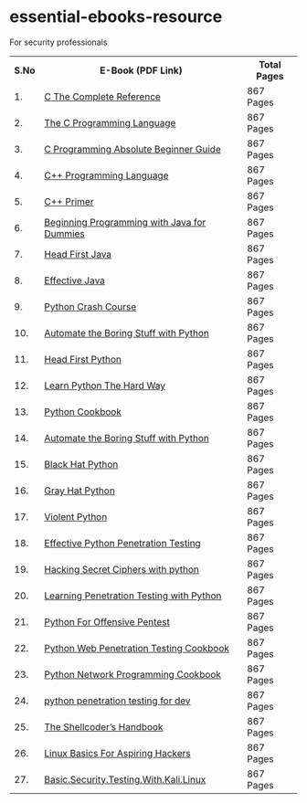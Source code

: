 # essential-ebooks-resource

For security professionals 

<table width="100%" class="table">
<tr>
<th>S.No</th>
<th>E-Book (PDF Link)</th>
<th>Total Pages</th>
</tr>
<tr><td>1.</td><td><a target="_blank" href="https://mega.nz/file/2G433bYK#FgnCMcDsJ641E5olrXB1Har2W4Pldpj7l7lDRQ9MuE0">C The Complete Reference</a></td><td>867 Pages</td></tr>
<tr><td>2.</td><td><a target="_blank" href="https://mega.nz/file/CWgCUSSD#YZ0HWVfDEMubV1_M7xn-4yCuYkfAzjq2_5Rybv2u6pw">The C Programming Language</a></td><td>867 Pages</td></tr>
<tr><td>3.</td><td><a target="_blank" href="https://mega.nz/file/bPIi0A6I#xw-K0ciA3LZLrSIWKLTn2iAY5KYqjHW1Nnm5d-CkpgI">C Programming Absolute Beginner Guide</a></td><td>867 Pages</td></tr>
<tr><td>4.</td><td><a target="_blank" href="https://mega.nz/file/fWRXEDQI#xxJ1Zs3dYIXIuQ5oSrUMuv5RsNPb_K40W0lkurqaG1k">C++ Programming Language</a></td><td>867 Pages</td></tr>
<tr><td>5.</td><td><a target="_blank" href="https://mega.nz/file/WKY2XazJ#KPQ3LtgetuwVqcApmmXgLbTzNxnPxKWQ1I6OrXTpOAQ">C++ Primer</a></td><td>867 Pages</td></tr>
<tr><td>6.</td><td><a target="_blank" href="https://mega.nz/file/vKIRzDoJ#9Pr7wvkVjfqau65czRJwX3FkW1UYXTT4kPDTCvyUbYo">Beginning Programming with Java for Dummies</a></td><td>867 Pages</td></tr>
<tr><td>7.</td><td><a target="_blank" href="https://mega.nz/file/CSpXBKJA#488c0WPw78KsN730jtGVflWmbV1xlgiYCqiQqPjBOKA">Head First Java</a></td><td>867 Pages</td></tr>
<tr><td>8.</td><td><a target="_blank" href="https://mega.nz/file/WCBmFbJZ#0gqqbEieXV6d_XqQlAn9vUUgOWD8q_15PQzMektfCM8">Effective Java</a></td><td>867 Pages</td></tr>
<tr><td>9.</td><td><a target="_blank" href="https://mega.nz/file/KWATGDhI#EGD2tRwO5oARtP7DeJyagQMqxRP0bE8G4TAkV6LG5g0">Python Crash Course</a></td><td>867 Pages</td></tr>
<tr><td>10.</td><td><a target="_blank" href="https://mega.nz/file/WDghlQbY#iJxIwE40Lo0CBTZ8Ae8F0i6QPfwIlx9za8HB4UsaeEs">Automate the Boring Stuff with Python</a></td><td>867 Pages</td></tr>
<tr><td>11.</td><td><a target="_blank" href="https://mega.nz/file/7f5miZyI#71qFP6bL7Ta_TpfXXgbPYr-WUUGs0vGsV4D37hmpowA">Head First Python</a></td><td>867 Pages</td></tr>
<tr><td>12.</td><td><a target="_blank" href="https://mega.nz/file/aHR1RZSI#A3JC0i4ec04LYvbbcyS3gpZn1x6DxSNyDENM7P4y8hk">Learn Python The Hard Way</a></td><td>867 Pages</td></tr>
<tr><td>13.</td><td><a target="_blank" href="https://mega.nz/file/3GJWQLhD#V3wwLB-RRtqKI2w23rH6Dgofxp_OC3CrqgTQvIt7s00">Python Cookbook</a></td><td>867 Pages</td></tr>
<tr><td>14.</td><td><a target="_blank" href="https://mega.nz/file/jSQwGTAA#iJxIwE40Lo0CBTZ8Ae8F0i6QPfwIlx9za8HB4UsaeEs">Automate the Boring Stuff with Python</a></td><td>867 Pages</td></tr>
<tr><td>15.</td><td><a target="_blank" href="https://mega.nz/file/WeAx2AjZ#tq7-NhwTb22hpEwEHFDmPtjuz15_DxORtr7yGaKRPnY">Black Hat Python</a></td><td>867 Pages</td></tr>
<tr><td>16.</td><td><a target="_blank" href="https://mega.nz/file/TOJGmBwS#ULvuD3-6GmKr75lmTKeFZNrqTjnJJqN8XpbBDFpkeTw">Gray Hat Python</a></td><td>867 Pages</td></tr>
<tr><td>17.</td><td><a target="_blank" href="https://mega.nz/file/PaZGXbyK#aqX8nXmqIFEDklGc7Ub0swCARBV1mRVMBypf5rolvyk">Violent Python</a></td><td>867 Pages</td></tr>
<tr><td>18.</td><td><a target="_blank" href="https://mega.nz/file/vCYQDRLL#foG9VGzlyavJt-qBJPI12WSspDjHlSyO3svavebBPQk">Effective Python Penetration Testing</a></td><td>867 Pages</td></tr>
<tr><td>19.</td><td><a target="_blank" href="https://mega.nz/file/2eYgTDpI#vUA1SKBXZnry2MRdZeBwFT_aUEPO_KDRYxZeG9-UefE">Hacking Secret Ciphers with python</a></td><td>867 Pages</td></tr>
<tr><td>20.</td><td><a target="_blank" href="https://mega.nz/file/PaJWTIhD#oKwsjW3jx_NhWoazfiweZzWhHkerKGkeIbG299YC5k0">Learning Penetration Testing with Python</a></td><td>867 Pages</td></tr>
<tr><td>21.</td><td><a target="_blank" href="https://mega.nz/file/vW5VCJjD#vYl5khWxLedWdb_dHsqjlNBFD68knIvcLk3EfkAgjIA">Python For Offensive Pentest</a></td><td>867 Pages</td></tr>
<tr><td>22.</td><td><a target="_blank" href="https://mega.nz/file/HO4VQapY#P3oOef3e9UIyWeSugqiMHRxp_0LJaoPSlFkb4esqcow">Python Web Penetration Testing Cookbook</a></td><td>867 Pages</td></tr>
<tr><td>23.</td><td><a target="_blank" href="https://mega.nz/file/THxHQQ7T#6FXUSpcetTgc5HZv2v6NY0CNy9le6wvpBCSSzr21BuM">Python Network Programming Cookbook</a></td><td>867 Pages</td></tr>
<tr><td>24.</td><td><a target="_blank" href="https://mega.nz/file/2X4VzCSZ#EPGVrR_JefWhbvVyCjgYn2o2TpVK5pvUuYv6hpwrVIs">python penetration testing for dev</a></td><td>867 Pages</td></tr>
<tr><td>25.</td><td><a target="_blank" href="https://mega.nz/file/2bRnxTID#etNfVW9PW3QGKBYh4wQSdRWWFSe8t4l7npyTGLc2zBY">The Shellcoder’s Handbook</a></td><td>867 Pages</td></tr>
<tr><td>26.</td><td><a target="_blank" href="https://mega.nz/file/eKIhgAAD#n4MsQzlkan5Cw0ENG9BHJnT3tDi-JZv89anb1pqNrqk">Linux Basics For Aspiring Hackers</a></td><td>867 Pages</td></tr>
<tr><td>27.</td><td><a target="_blank" href="https://mega.nz/file/Sbo2nDhJ#GPgu-BSbMlCBG_XACvWs3Z5W8ARDPVAvKAt6pGvM988">Basic.Security.Testing.With.Kali.Linux</a></td><td>867 Pages</td></tr>

  
  
  
  
  
  
  
  
  
  
  
  
  
  
